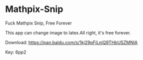 # Mathpix-Snip
Fuck Mathpix Snip, Free Forever

This app can change image to latex.All right, it's free forever.


Download: https://pan.baidu.com/s/1kj29pFjLniQ9THbUSZMNlA 

Key: 6pp2
